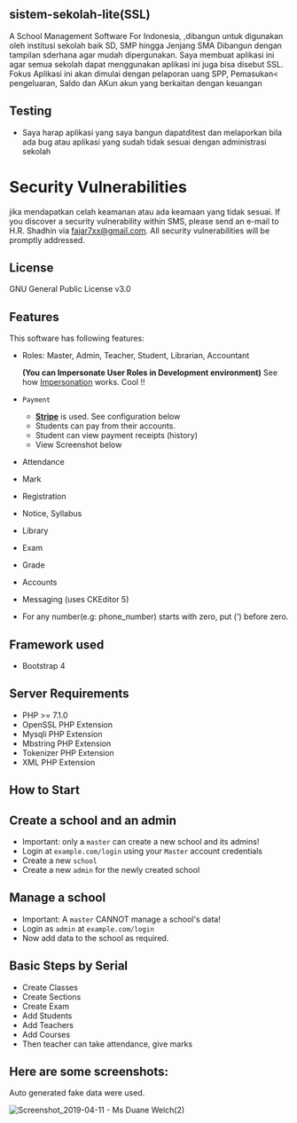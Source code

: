 ## sistem-sekolah-lite(SSL)

A School Management Software For Indonesia, ,dibangun untuk digunakan oleh institusi sekolah baik SD, SMP hingga Jenjang SMA Dibangun dengan tampilan sderhana agar mudah dipergunakan. Saya membuat aplikasi ini agar semua sekolah dapat menggunakan aplikasi ini juga bisa disebut SSL. Fokus Aplikasi ini akan dimulai dengan pelaporan uang SPP, Pemasukan< pengeluaran, Saldo dan AKun akun yang berkaitan dengan keuangan


## Testing

- Saya harap aplikasi yang saya bangun dapatditest dan melaporkan bila ada bug atau aplikasi yang sudah tidak sesuai dengan administrasi sekolah

# Security Vulnerabilities
jika mendapatkan celah keamanan atau ada keamaan yang tidak sesuai. If you discover a security vulnerability within SMS, please send an e-mail to H.R. Shadhin via [fajar7xx@gmail.com](mailto:fajar7xx@gmail.com). All security vulnerabilities will be promptly addressed.

## License

GNU General Public License v3.0

## Features

This software has following features:

* Roles: Master, Admin, Teacher, Student, Librarian, Accountant

   **(You can Impersonate User Roles in Development environment)** See how [Impersonation](https://github.com/changeweb/Unifiedtransform/pull/118) works. Cool !!
* `Payment`
   * **[Stripe](http://stripe.com/)** is used. See configuration below
   * Students can pay from their accounts.
   * Student can view payment receipts (history)
   * View Screenshot below
* Attendance
* Mark
* Registration
* Notice, Syllabus
* Library
* Exam
* Grade
* Accounts
* Messaging (uses CKEditor 5)
* For any number(e.g: phone_number) starts with zero, put (') before zero.


## Framework used
- Bootstrap 4

## Server Requirements

- PHP >= 7.1.0
- OpenSSL PHP Extension
- Mysqli PHP Extension
- Mbstring PHP Extension
- Tokenizer PHP Extension
- XML PHP Extension

## How to Start


## Create a school and an admin

* Important: only a `master` can create a new school and its admins!
* Login at `example.com/login` using your `Master` account credentials
* Create a new `school`
* Create a new `admin` for the newly created school

## Manage a school

* Important: A `master` CANNOT manage a school's data!
* Login as `admin` at `example.com/login`
* Now add data to the school as required.

## Basic Steps by Serial

* Create Classes
* Create Sections
* Create Exam
* Add Students
* Add Teachers
* Add Courses
* Then teacher can take attendance, give marks



## Here are some screenshots:

Auto generated fake data were used.

![Screenshot_2019-04-11 - Ms Duane Welch(2)](https://user-images.githubusercontent.com/9896315/56895635-841dad00-6aab-11e9-9400-ec79907b0a28.png)
